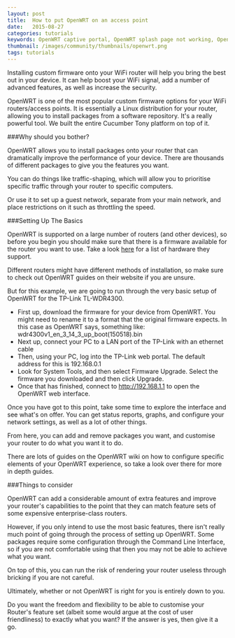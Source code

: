 ```yaml
---
layout: post
title:  How to put OpenWRT on an access point
date:   2015-08-27
categories: tutorials
keywords: OpenWRT captive portal, OpenWRT splash page not working, OpenWRT splash page template, OpenWRT splash page free, OpenWRT splash page html, OpenWRT splash page hosting, OpenMesh captive portal, OpenMesh splash page not working, OpenMesh splash page template, OpenMesh splash page free, OpenMesh splash page html, OpenMesh splash page hosting, DD-WRT
thumbnail: /images/community/thumbnails/openwrt.png
tags: tutorials
---
```


Installing custom firmware onto your WiFi router will help you bring the best out in your device. It can help boost your WiFi signal, add a number of advanced features, as well as increase the security.

OpenWRT is one of the most popular custom firmware options for your WiFi routers/access points. It is essentially a Linux distribution for your router, allowing you to install packages from a software repository. It's a really powerful tool. We built the entire Cucumber Tony platform on top of it.

###Why should you bother?

OpenWRT allows you to install packages onto your router that can dramatically improve the performance of your device. There are thousands of different packages to give you the features you want.

You can do things like traffic-shaping, which will allow you to prioritise specific traffic through your router to specific computers.

Or use it to set up a guest network, separate from your main network, and place restrictions on it such as throttling the speed.

###Setting Up The Basics

OpenWRT is supported on a large number of routers (and other devices), so before you begin you should make sure that there is a firmware available for the router you want to use. Take a look <a href="http://wiki.openwrt.org/toh/start">here</a> for a list of hardware they support.

Different routers might have different methods of installation, so make sure to check out OpenWRT guides on their website if you are unsure.

But for this example, we are going to run through the very basic setup of OpenWRT for the TP-Link TL-WDR4300.

- First up, download the firmware for your device from OpenWRT. You might need to rename it to a format that the original firmware expects. In this case as OpenWRT says, something like: wdr4300v1_en_3_14_3_up_boot(150518).bin
- Next up, connect your PC to a LAN port of the TP-Link with an ethernet cable
- Then, using your PC, log into the TP-Link web portal. The default address for this is 192.168.0.1
- Look for System Tools, and then select Firmware Upgrade. Select the firmware you downloaded and then click Upgrade.
- Once that has finished, connect to http://192.168.1.1 to open the OpenWRT web interface.

Once you have got to this point, take some time to explore the interface and see what's on offer. You can get status reports, graphs, and configure your network settings, as well as a lot of other things.

From here, you can add and remove packages you want, and customise your router to do what you want it to do.

There are lots of guides on the OpenWRT wiki on how to configure specific elements of your OpenWRT experience, so take a look over there for more in depth guides.

###Things to consider

OpenWRT can add a considerable amount of extra features and improve your router's capabilities to the point that they can match feature sets of some expensive enterprise-class routers.

However, if you only intend to use the most basic features, there isn't really much point of going through the process of setting up OpenWRT. Some packages require some configuration through the Command Line Interface, so if you are not comfortable using that then you may not be able to achieve what you want.

On top of this, you can run the risk of rendering your router useless through bricking if you are not careful.

Ultimately, whether or not OpenWRT is right for you is entirely down to you.

Do you want the freedom and flexibility to be able to customise your Router's feature set (albeit some would argue at the cost of user friendliness) to exactly what you want? If the answer is yes, then give it a go.

<br>
